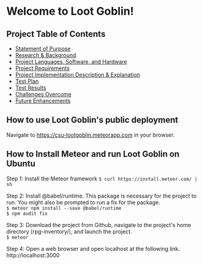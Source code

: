 # Welcome to Loot Goblin! #

## Project Table of Contents ##

- [Statement of Purpose](/docs/statement-of-purpose.md)
- [Research & Background](/docs/research-and-background.md)
- [Project Languages, Software, and Hardware](/docs/project-languages-software-and-hardware.md)
- [Project Requirements](/docs/project-requirements.md)
- [Project Implementation Description & Explanation](/docs/project-implementation-description-and-explanation.md)
- [Test Plan](/docs/test-plan.md)
- [Test Results](/docs/test-results.md)
- [Challenges Overcome](/docs/challenges-overcome.md)
- [Future Enhancements](/docs/future-enhancements.md)

## How to use Loot Goblin's public deployment ##

Navigate to https://csu-lootgoblin.meteorapp.com in your browser.

## How to Install Meteor and run Loot Goblin on Ubuntu ##

Step 1: Install the Meteor framework
    `$ curl https://install.meteor.com/ | sh`

Step 2: Install @babel/runtime. This package is necessary for the project to run. You might also be prompted to run a fix for the package. \
    `$ meteor npm install --save @babel/runtime` \
    `$ npm audit fix`

Step 3: Download the project from Github, navigate to the project's home directory (rpg-inventory/), and launch the project. \
    `$ meteor`

Step 4: Open a web browser and open localhost at the following link. \
    http://localhost:3000
